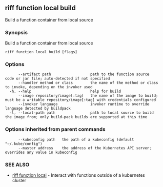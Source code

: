 ## riff function local build

Build a function container from local source

### Synopsis

Build a function container from local source

```
riff function local build [flags]
```

### Options

```
      --artifact path                  path to the function source code or jar file; auto-detected if not specified
      --handler method or class        the name of the method or class to invoke, depending on the invoker used
  -h, --help                           help for build
      --image repository/image[:tag]   the name of the image to build; must be a writable repository/image[:tag] with credentials configured
      --invoker language               invoker runtime to override language detected by buildpack
  -l, --local-path path                path to local source to build the image from; only build-pack builds are supported at this time
```

### Options inherited from parent commands

```
      --kubeconfig path   the path of a kubeconfig (default "~/.kube/config")
      --master address    the address of the Kubernetes API server; overrides any value in kubeconfig
```

### SEE ALSO

* [riff function local](riff_function_local.md)	 - Interact with functions outside of a kubernetes cluster

